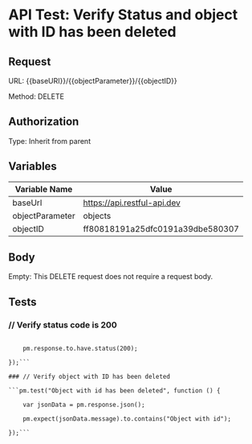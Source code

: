 # API Test: Verify Status and object with ID has been deleted

## Request

URL: {{baseURI}}/{{objectParameter}}/{{objectID}}

Method: DELETE

## Authorization

Type: Inherit from parent


## Variables

|Variable Name  |	Value                               |
|---------------|-------------------------------------|
|baseUrl	      |https://api.restful-api.dev          |
|objectParameter|objects                              |
|objectID       |ff80818191a25dfc0191a39dbe580307     |

## Body

Empty: This DELETE request does not require a request body.


## Tests
### // Verify status code is 200

```pm.test("Status code is 200", function () {

    pm.response.to.have.status(200);

});```

### // Verify object with ID has been deleted

```pm.test("Object with id has been deleted", function () {

    var jsonData = pm.response.json();

    pm.expect(jsonData.message).to.contains("Object with id");

});```

